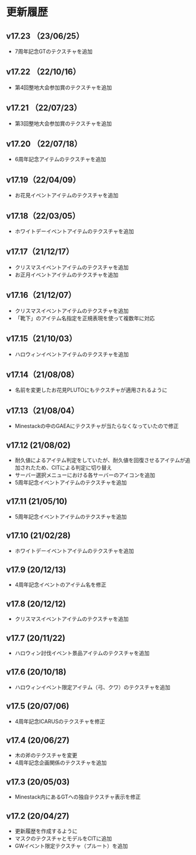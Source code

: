 # 更新履歴

## v17.23 （23/06/25）

* 7周年記念GTのテクスチャを追加

## v17.22 （22/10/16）

* 第4回整地大会参加賞のテクスチャを追加

## v17.21 （22/07/23）

* 第3回整地大会参加賞のテクスチャを追加

## v17.20 （22/07/18）

* 6周年記念アイテムのテクスチャを追加

## v17.19（22/04/09）

* お花見イベントアイテムのテクスチャを追加

## v17.18（22/03/05）

* ホワイトデーイベントアイテムのテクスチャを追加

## v17.17（21/12/17）

* クリスマスイベントアイテムのテクスチャを追加
* お正月イベントアイテムのテクスチャを追加

## v17.16（21/12/07）

* クリスマスイベントアイテムのテクスチャを追加
* 「靴下」のアイテム名指定を正規表現を使って複数年に対応

## v17.15（21/10/03）

* ハロウィンイベントアイテムのテクスチャを追加

## v17.14（21/08/08）

* 名前を変更したお花見PLUTOにもテクスチャが適用されるように

## v17.13（21/08/04）

* Minestackの中のGAEAにテクスチャが当たらなくなっていたので修正

## v17.12 (21/08/02)

* 耐久値によるアイテム判定をしていたが、耐久値を回復させるアイテムが追加されたため、CITによる判定に切り替え
* サーバー選択メニューにおける各サーバーのアイコンを追加
* 5周年記念イベントアイテムのテクスチャを追加

## v17.11 (21/05/10)

* 5周年記念イベントアイテムのテクスチャを追加

## v17.10 (21/02/28)

* ホワイトデーイベントアイテムのテクスチャを追加

## v17.9 (20/12/13)

* 4周年記念イベントのアイテム名を修正

## v17.8 (20/12/12)

* クリスマスイベントアイテムのテクスチャを追加

## v17.7 (20/11/22)

* ハロウィン討伐イベント景品アイテムのテクスチャを追加

## v17.6 (20/10/18)

* ハロウィンイベント限定アイテム（弓、クワ）のテクスチャを追加

## v17.5 (20/07/06)

* 4周年記念ICARUSのテクスチャを修正

## v17.4 (20/06/27)

* 木の斧のテクスチャを変更
* 4周年記念企画関係のテクスチャを追加

## v17.3 (20/05/03)

* Minestack内にあるGTへの独自テクスチャ表示を修正

## v17.2 (20/04/27)

* 更新履歴を作成するように
* マスクのテクスチャとモデルをCITに追加
* GWイベント限定テクスチャ（プルート）を追加
